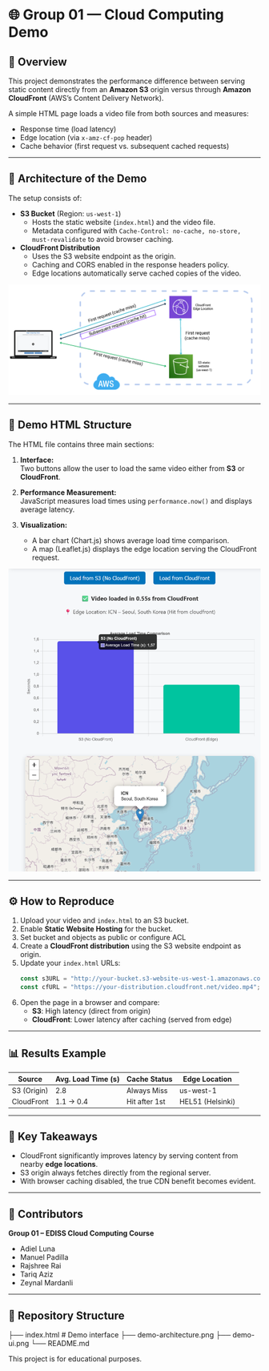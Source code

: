 # 🌐 Group 01 — Cloud Computing Demo

## 🚀 Overview
This project demonstrates the performance difference between serving static content directly from an **Amazon S3** origin versus through **Amazon CloudFront** (AWS’s Content Delivery Network).

A simple HTML page loads a video file from both sources and measures:
- Response time (load latency)
- Edge location (via `x-amz-cf-pop` header)
- Cache behavior (first request vs. subsequent cached requests)

---

## 🧱 Architecture of the Demo

The setup consists of:
- **S3 Bucket** (Region: `us-west-1`)  
  - Hosts the static website (`index.html`) and the video file.  
  - Metadata configured with `Cache-Control: no-cache, no-store, must-revalidate` to avoid browser caching.
- **CloudFront Distribution**  
  - Uses the S3 website endpoint as the origin.  
  - Caching and CORS enabled in the response headers policy.  
  - Edge locations automatically serve cached copies of the video.

<p align="center">
  <img src="demo_architecture.png" alt="CDN Demo Architecture" width="600">
</p>

---

## 🧩 Demo HTML Structure
The HTML file contains three main sections:
1. **Interface:**  
   Two buttons allow the user to load the same video either from **S3** or **CloudFront**.

2. **Performance Measurement:**  
   JavaScript measures load times using `performance.now()` and displays average latency.

3. **Visualization:**  
   - A bar chart (Chart.js) shows average load time comparison.  
   - A map (Leaflet.js) displays the edge location serving the CloudFront request.

<p align="center">
  <img src="demo_ui.png" alt="Demo Webpage" width="600">
</p>

---

## ⚙️ How to Reproduce
1. Upload your video and `index.html` to an S3 bucket.
2. Enable **Static Website Hosting** for the bucket.
3. Set bucket and objects as public or configure ACL
4. Create a **CloudFront distribution** using the S3 website endpoint as origin.
5. Update your `index.html` URLs:
   ```js
   const s3URL = "http://your-bucket.s3-website-us-west-1.amazonaws.com/video.mp4";
   const cfURL = "https://your-distribution.cloudfront.net/video.mp4";
6. Open the page in a browser and compare:
   - **S3**: High latency (direct from origin)  
   - **CloudFront**: Lower latency after caching (served from edge)

---

## 📊 Results Example

| Source        | Avg. Load Time (s) | Cache Status | Edge Location |
|----------------|--------------------|---------------|----------------|
| S3 (Origin)    | 2.8                | Always Miss   | us-west-1      |
| CloudFront     | 1.1 → 0.4          | Hit after 1st | HEL51 (Helsinki) |

---

## 🧠 Key Takeaways
- CloudFront significantly improves latency by serving content from nearby **edge locations**.
- S3 origin always fetches directly from the regional server.
- With browser caching disabled, the true CDN benefit becomes evident.

---

## 👥 Contributors
**Group 01 – EDISS Cloud Computing Course**  
- Adiel Luna
- Manuel Padilla
- Rajshree Rai
- Tariq Aziz
- Zeynal Mardanli

---

## 📂 Repository Structure

├── index.html # Demo interface
├── demo-architecture.png
├── demo-ui.png
└── README.md

This project is for educational purposes.




